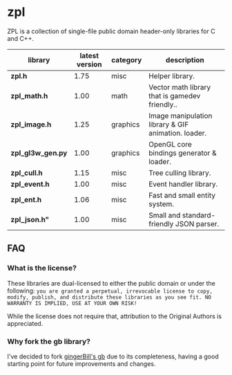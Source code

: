 # zpl

ZPL is a collection of single-file public domain header-only libraries for C and C++.

library         | latest version | category | description
----------------|----------------|----------|-------------
**zpl.h**        | 1.75           | misc     | Helper library.
**zpl_math.h**   | 1.00           | math     | Vector math library that is gamedev friendly..
**zpl_image.h**  | 1.25           | graphics | Image manipulation library &amp; GIF animation. loader.
**zpl_gl3w_gen.py** | 1.00        | graphics | OpenGL core bindings generator &amp; loader.
**zpl_cull.h**   | 1.15           | misc     | Tree culling library.
**zpl_event.h**  | 1.00           | misc     | Event handler library.
**zpl_ent.h**    | 1.06           | misc     | Fast and small entity system.
**zpl_json.h"**  | 1.00           | misc     | Small and standard-friendly JSON parser.

## FAQ

### What is the license?

These libraries are dual-licensed to either the public domain or under the following: `you are granted a perpetual, irrevocable license to copy, modify,
    publish, and distribute these libraries as you see fit. NO WARRANTY IS IMPLIED, USE AT YOUR OWN RISK!`

While the license does not require that, attribution to the Original Authors is appreciated.

### Why fork the **gb** library?

I've decided to fork [gingerBill's gb](https://github.com/gingerBill/gb) due to its completeness, having a good starting point for future improvements and changes.

